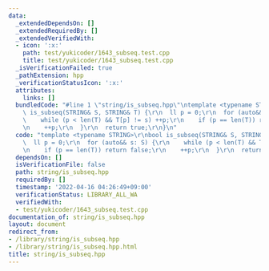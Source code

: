 ```yaml
---
data:
  _extendedDependsOn: []
  _extendedRequiredBy: []
  _extendedVerifiedWith:
  - icon: ':x:'
    path: test/yukicoder/1643_subseq.test.cpp
    title: test/yukicoder/1643_subseq.test.cpp
  _isVerificationFailed: true
  _pathExtension: hpp
  _verificationStatusIcon: ':x:'
  attributes:
    links: []
  bundledCode: "#line 1 \"string/is_subseq.hpp\"\ntemplate <typename STRING>\r\nbool\
    \ is_subseq(STRING& S, STRING& T) {\r\n  ll p = 0;\r\n  for (auto&& s: S) {\r\n\
    \    while (p < len(T) && T[p] != s) ++p;\r\n    if (p == len(T)) return false;\r\
    \n    ++p;\r\n  }\r\n  return true;\r\n}\n"
  code: "template <typename STRING>\r\nbool is_subseq(STRING& S, STRING& T) {\r\n\
    \  ll p = 0;\r\n  for (auto&& s: S) {\r\n    while (p < len(T) && T[p] != s) ++p;\r\
    \n    if (p == len(T)) return false;\r\n    ++p;\r\n  }\r\n  return true;\r\n}"
  dependsOn: []
  isVerificationFile: false
  path: string/is_subseq.hpp
  requiredBy: []
  timestamp: '2022-04-16 04:26:49+09:00'
  verificationStatus: LIBRARY_ALL_WA
  verifiedWith:
  - test/yukicoder/1643_subseq.test.cpp
documentation_of: string/is_subseq.hpp
layout: document
redirect_from:
- /library/string/is_subseq.hpp
- /library/string/is_subseq.hpp.html
title: string/is_subseq.hpp
---
```

